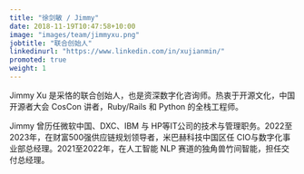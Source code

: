 ```yaml
---
title: "徐剑敏 / Jimmy"
date: 2018-11-19T10:47:58+10:00
image: "images/team/jimmyxu.png"
jobtitle: "联合创始人"
linkedinurl: "https://www.linkedin.com/in/xujianmin/"
promoted: true
weight: 1
---
```


Jimmy Xu 是采恪的联合创始人，也是资深数字化咨询师。热衷于开源文化，中国开源者大会 CosCon 讲者，Ruby/Rails 和 Python 的全栈工程师。

Jimmy 曾历任微软中国、DXC、IBM 与 HP等IT公司的技术与管理职务。2022至2023年，在财富500强供应链规划领导者，米巴赫科技中国区任 CIO与数字化事业部总经理。2021至2022年，在人工智能 NLP 赛道的独角兽竹间智能，担任交付总经理。